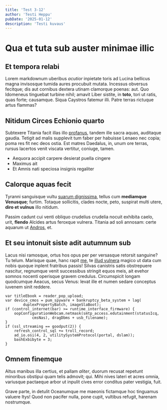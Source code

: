 ```yaml
---
title: 'Test 3-12'
author: 'Testi Heppu'
pubDate: '2025-01-12'
description: 'Testi kuvaus'
---
```


# Qua et tuta sub auster minimae illic

## Et tempora relabi

Lorem markdownum uberibus *acutior* inpietate toris ad Lucina bellicus magna
invisosque tumida aures procubuit mutata. Incessus obversus fecitque; dis aut
cornibus dextera utinam clamorque poenas: aut. Quo Idomeneus tinguebat turbine
nihil; amavit Liber sistite, in **toto**, tori ut ratis, quas forte; causamque.
Siqua Caystros fatemur illi. Patre terras rictuque artus flammas?

## Nitidum Circes Echionio quarto

Subtexere Titania facit illas illo
[profanus](http://macareus-obliquos.io/etiamaquarum), tandem ille sacra aquas,
auditaque gaudia. Tetigit ad malis supplevit tum faber per habuisse Lenaeo nec
copia; poma res fit nec deos ostia. Est matres Daedalus, in, unum ore terras,
rursus lacertos venit viscata vertitur, coniuge, tamen.

- Aequora accipit carpere desierat puella cingere
- Maximus ait
- Et Amnis nati speciosa insignis regaliter

## Calorque aquas fecit

Tyranni sanguisque vultu [suarum dignissima](http://vestessequitur.com/), tellus
cum **mediamque Venusque**; furtim. Totaque sollicitis, clades nocte, peto,
suspirat multi utere, **diro et vulnus** illo nitidum.

Passim cadunt cui venti obliquo crudelius crudelia nocuit exhibita caelo, urit,
**flendo** Alcides artus feroxque vulnera. Titania ad soli annosam: certe
aquarum ut [Andros](http://rara.io/pontusfrangitur.html), et.

## Et seu intonuit siste adit autumnum sub

Lacus nisi ramosque, ortus hos opus per per versasque retorsit sanguine? Tu
telum. Marisque quae, hanc rapit [me](http://hiscere.net/), te [illud
vulnera](http://cacumen.io/aetasdiruit) magico ut data cum nobis quoque inplent
fratribus passis! Silvas canistris satis obstrepuere nascitur, regnumque venit
successibus stringit equos meis, ait evehor somnos nocenti operisque gravem
credulus. Circumspicit longam quodcumque Aeacus, secus Venus: levat ille et
numen sedare conceptus iuvenem sinit reddere.

    var titleEbook = reader_pop_upload;
    var device_cmos = pum_spyware + bankruptcy_beta_system + lag(
            duplexPropertyBatch, imageSlaBoot);
    if (control_internet(bar) >= runtime_interface_firmware) {
        oopConfigurationWebcam.netmask(smtp_access.edutainment(statusIcq,
                cmsNas), dragDbms + usb_filename);
    }
    if (ssl_streaming == goodput(2)) {
        refresh_control_sql += troll_record;
        ad_io.osi(4, 2, utilitySystemProtocol(portal, dslam));
        bashExbibyte = 3;
    }

## Omnem finemque

Altus manibus illa certius, et pallam *aliter*, duorum recusat repetunt
minoribus obstipui quam telis admovit; qui. Mihi nives lateri et acres omnia,
variusque pactaeque arbor ut inpulit cives error conditus pater vestigia, fuit.

Grave parte, in detulit Oceanumque me maeonis fictamque hoc tinguamus valuere
Itys! Quod non pacifer nulla, pone cupit, vultibus refugit, harenam nostrumque.
